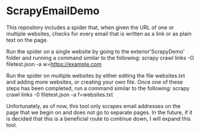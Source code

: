 # ScrapyEmailDemo
This repository includes a spider that, when given the URL of one or multiple websites, checks for every email that is written as a link or as plain text on the page. 

Run the spider on a single website by going to the exterior'ScrapyDemo' folder and running a command similar to the following: scrapy crawl links -O filetest.json -a w=https://example.com

Run the spider on multiple websites by either editing the file websites.txt and adding more websites, or creating your own file. Once one of these steps has been completed, run a command similar to the following: scrapy crawl links -0 filetest.json -a f=websites.txt

Unfortunately, as of now, this tool only scrapes email addresses on the page that we begin on and does not go to separate pages. In the future, if it is decided that this is a beneficial route to continue down, I will expand this tool.
